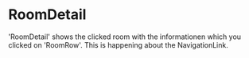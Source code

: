 # RoomDetail
'RoomDetail' shows the clicked room with the informationen which you clicked on 'RoomRow'.
This is happening about the NavigationLink.
